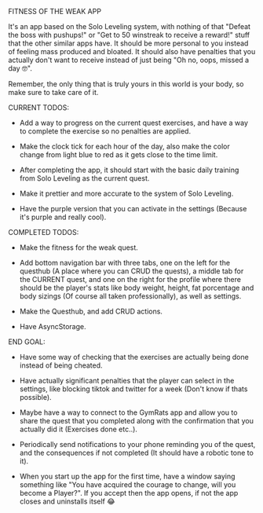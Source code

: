 FITNESS OF THE WEAK APP

It's an app based on the Solo Leveling system, with nothing of that "Defeat the boss with pushups!" or "Get to 50 winstreak to receive a reward!" stuff that the other similar apps have. It should be more personal to you instead of feeling mass produced and bloated. It should also have penalties that you actually don't want to receive instead of just being "Oh no, oops, missed a day 🤓".


Remember, the only thing that is truly yours in this world is your body, so make sure to take care of it.


CURRENT TODOS:

- Add a way to progress on the current quest exercises, and have a way to complete the exercise so no penalties are applied.

- Make the clock tick for each hour of the day, also make the color change from light blue to red as it gets close to the time limit.

- After completing the app, it should start with the basic daily training from Solo Leveling as the current quest.

- Make it prettier and more accurate to the system of Solo Leveling.

- Have the purple version that you can activate in the settings (Because it's purple and really cool).

COMPLETED TODOS:

- Make the fitness for the weak quest.

- Add bottom navigation bar with three tabs, one on the left for the questhub (A place where you can CRUD the quests), a middle tab for the CURRENT quest, and one on the right for the profile where there should be the player's stats like body weight, height, fat porcentage and body sizings (Of course all taken professionally), as well as settings.

- Make the Questhub, and add CRUD actions.

- Have AsyncStorage.

END GOAL:

- Have some way of checking that the exercises are actually being done instead of being cheated.

- Have actually significant penalties that the player can select in the settings, like blocking tiktok and twitter for a week (Don't know if thats possible).

- Maybe have a way to connect to the GymRats app and allow you to share the quest that you completed along with the confirmation that you actually did it (Exercises done etc..).

- Periodically send notifications to your phone reminding you of the quest, and the consequences if not completed (It should have a robotic tone to it).

- When you start up the app for the first time, have a window saying something like "You have acquired the courage to change, will you become a Player?". If you accept then the app opens, if not the app closes and uninstalls itself 😂
